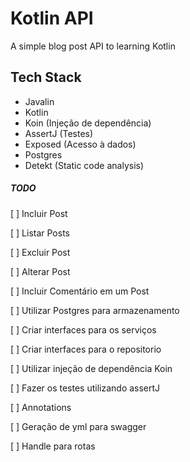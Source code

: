 # Kotlin API
A simple blog post API to learning Kotlin 

## Tech Stack

- Javalin
- Kotlin
- Koin (Injeção de dependência)
- AssertJ (Testes)
- Exposed (Acesso à dados)
- Postgres
- Detekt (Static code analysis)

##### TODO

[ ] Incluir Post

[ ] Listar Posts

[ ] Excluir Post

[ ] Alterar Post

[ ] Incluir Comentário em um Post

[ ] Utilizar Postgres para armazenamento

[ ] Criar interfaces para os serviços

[ ] Criar interfaces para o repositorio

[ ] Utilizar injeção de dependência Koin

[ ] Fazer os testes utilizando assertJ

[ ] Annotations

[ ] Geração de yml para swagger

[ ] Handle para rotas
